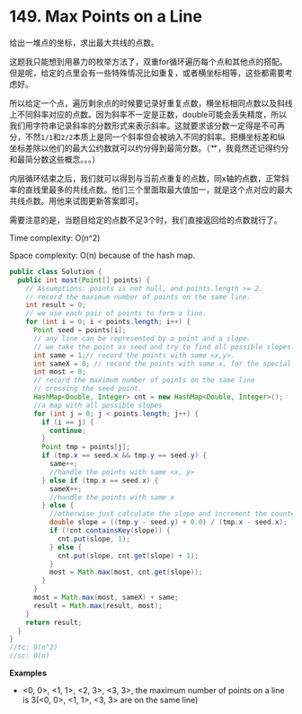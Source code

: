 # 149. Max Points on a Line

给出一堆点的坐标，求出最大共线的点数。

这题我只能想到用暴力的枚举方法了，双重for循环遍历每个点和其他点的搭配。但是呢，给定的点里会有一些特殊情况比如重复，或者横坐标相等，这些都需要考虑好。

所以给定一个点，遍历剩余点的时候要记录好重复点数，横坐标相同点数以及斜线上不同斜率对应的点数。因为斜率不一定是正数，double可能会丢失精度，所以我们用字符串记录斜率的分数形式来表示斜率。这就要求该分数一定得是不可再分，不然`1/1`和`2/2`本质上是同一个斜率但会被纳入不同的斜率。把横坐标差和纵坐标差除以他们的最大公约数就可以约分得到最简分数。（艹，我竟然还记得约分和最简分数这些概念。。。）

内层循环结束之后，我们就可以得到与当前点重复的点数，同x轴的点数，正常斜率的直线里最多的共线点数。他们三个里面取最大值加一，就是这个点对应的最大共线点数。用他来试图更新答案即可。

需要注意的是，当题目给定的点数不足3个时，我们直接返回给的点数就行了。

Time complexity: O(n^2)

Space complexity: O(n) because of the hash map.

```java
public class Solution {
  public int most(Point[] points) {
    // Assumptions: points is not null, and points.length >= 2.
    // record the maximum number of points on the same line.
    int result = 0;
    // we use each pair of points to form a line.
    for (int i = 0; i < points.length; i++) {
      Point seed = points[i];
      // any line can be represented by a point and a slope.
      // we take the point as seed and try to find all possible slopes.
      int same = 1;// record the points with same <x,y>.
      int sameX = 0; // record the points with same x, for the special case of infinite slope.
      int most = 0;
      // record the maximum number of points on the same line
      // crossing the seed point.      
      HashMap<Double, Integer> cnt = new HashMap<Double, Integer>();
      //a map with all possible slopes
      for (int j = 0; j < points.length; j++) {
        if (i == j) {
          continue;
        }
        Point tmp = points[j];
        if (tmp.x == seed.x && tmp.y == seed.y) {
          same++;
          //handle the points with same <x, y>
        } else if (tmp.x == seed.x) {
          sameX++;
          //handle the points with same x
        } else {
          //otherwise just calculate the slope and increment the counter for the calculated clope
          double slope = ((tmp.y - seed.y) + 0.0) / (tmp.x - seed.x);
          if (!cnt.containsKey(slope)) {
            cnt.put(slope, 1);
          } else {
            cnt.put(slope, cnt.get(slope) + 1);
          }
          most = Math.max(most, cnt.get(slope));
        }
      }
      most = Math.max(most, sameX) + same;
      result = Math.max(result, most);
    }
    return result;
  }
}
//tc: O(n^2)
//sc: O(n)
```

**Examples**

- <0, 0>, <1, 1>, <2, 3>, <3, 3>, the maximum number of points on a line is 3(<0, 0>, <1, 1>, <3, 3> are on the same line)